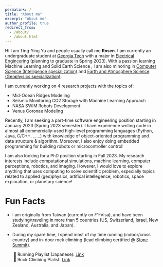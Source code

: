 ```yaml
---
permalink: /
title: "About me"
excerpt: "About me"
author_profile: true
redirect_from: 
  - /about/
  - /about.html
---
```




<!-- About me
======== -->
Hi I am Ting-Ying Yu and people usually call me **Rosen**. I am currently an undergraduate student at [Georgia Tech](https://www.gatech.edu/) with a major in [Electrical Engineering](https://www.ece.gatech.edu/) (planning to graduate in Spring 2023). With a passion learning Machine Learning and Solid Earth Science , I am also minoring in [Computer Science (Intelligence specialization)](https://www.cc.gatech.edu/degree-programs/minor-computing-intelligence) and [Earth and Atmosphere Science (Geophysics specialization)](https://eas.gatech.edu/undergrad/geophysics-minor). 

I am currently working on 4 research projects with the topics of: 
* Mid-Ocean Ridges Modeling
* Seismic Monitoring CO2 Storage with Machine Learning Approach
* NASA SWIM Robots Development
* Venus Coronae Modeling

Recently, I am seeking a part-time software engineering position starting in January 2023 (Spring 2023 semester). I have experience writing code in almost all commercially-used high-level programming languages (Python, Java, C/C++, ......) with knowledge of object-oriented programming and data structure & algorithm. Moreover, I also enjoy doing embedded programming for building robots or microcontroller control!

I am also looking for a PhD position starting in Fall 2023. My research interests include computational simulations, machine learning, computer perceptions, robotics, and imaging. However, I would love to explore anything that uses computing to solve scientific problem, especially topics related to applied (geo)physics, artifical intellegence, robotics, space exploration, or planetary science!

Fun Facts
========
- I am originally from Taiwan (currently on F1-Visa), and have been studying/traveling in more than 5 countries (US, Switzerland, Israel, New Zealand, Australia, and Japan). <br>

- During my spare time, I spend most of my time running (indoor/cross country) and in-door rock climbing (lead climbing certified @ [Stone Summit](https://www.ssclimbing.com/)). <br>

&nbsp;&nbsp;&nbsp;&nbsp;&nbsp;&nbsp; 
 🎵 Running Playlist (Japanese): [Link](https://www.youtube.com/playlist?list=PLEtGS_IHQTVYV-qyCBDASQ_73WdPUVwta) <br>
&nbsp;&nbsp;&nbsp;&nbsp;&nbsp;&nbsp; 
 🎵 Rock Climbing Plalist: [Link](https://open.spotify.com/playlist/5F4NVYT8G6BhZ1eZwcs3Ci?si=56392b1d799c4fc9)

